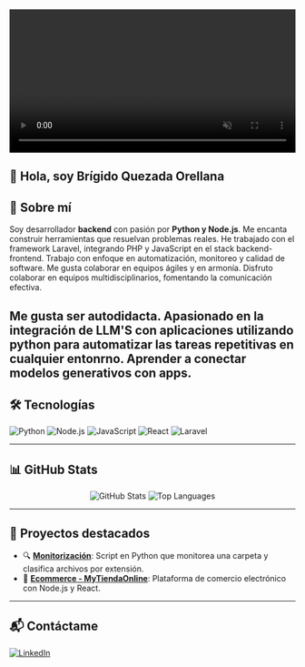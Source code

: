 <!-- Header visual -->
<video autoplay muted loop width="100%">
  <source src="https://raw.githubusercontent.com/brigidoq/brigidoq/main/assets/header.mp4" type="video/mp4">
</video>

## 👋 Hola, soy **Brígido Quezada Orellana**

## 🚀 Sobre mí
Soy desarrollador **backend** con pasión por **Python y Node.js**. Me encanta construir herramientas que resuelvan problemas reales. He trabajado con el framework Laravel, integrando PHP y JavaScript en el stack backend-frontend. Trabajo con enfoque en automatización, monitoreo y calidad de software. Me gusta colaborar en equipos ágiles y en armonía. Disfruto colaborar en equipos multidisciplinarios, fomentando la comunicación efectiva.

Me gusta ser autodidacta. Apasionado en la integración de LLM'S con aplicaciones utilizando python para automatizar las tareas repetitivas en cualquier entonrno. Aprender a conectar modelos generativos con apps.
---

## 🛠️ Tecnologías
![Python](https://img.shields.io/badge/-Python-3776AB?style=flat-square&logo=python&logoColor=white)
![Node.js](https://img.shields.io/badge/-Node.js-339933?style=flat-square&logo=node.js&logoColor=white)
![JavaScript](https://img.shields.io/badge/-JavaScript-F7DF1E?style=flat-square&logo=javascript&logoColor=black)
![React](https://img.shields.io/badge/-React-61DAFB?style=flat-square&logo=react&logoColor=white)
![Laravel](https://img.shields.io/badge/-Laravel-FF2D20?style=flat-square&logo=laravel&logoColor=white)



---

## 📊 GitHub Stats
<div align="center">
  <img src="https://github-readme-stats.vercel.app/api?username=brigidoq&show_icons=true&theme=tokyonight" alt="GitHub Stats" />
  <img src="https://github-readme-stats.vercel.app/api/top-langs/?username=brigidoq&layout=compact&theme=tokyonight" alt="Top Languages" />
</div>

---

## 🎯 Proyectos destacados
- 🔍 [**Monitorización**](https://github.com/brigidoq/Monitorizacion): Script en Python que monitorea una carpeta y clasifica archivos por extensión.
- 🛒 [**Ecommerce - MyTiendaOnline**](https://github.com/brigidoq/Ecommerce-MyTiendaonline): Plataforma de comercio electrónico con Node.js y React.

---

## 📬 Contáctame
[![LinkedIn](https://img.shields.io/badge/LinkedIn-0077B5?style=for-the-badge&logo=linkedin&logoColor=white)](https://linkedin.com/in/brigidorellana)
